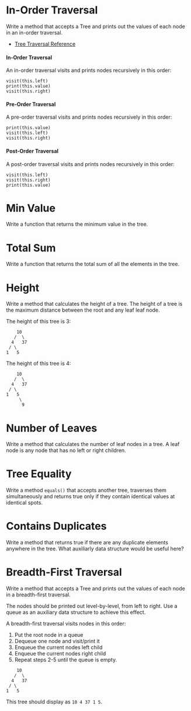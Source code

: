# In-Order Traversal
Write a method that accepts a Tree and prints out the values of each
node in an in-order traversal.

* [Tree Traversal Reference](http://www.geeksforgeeks.org/tree-traversals-inorder-preorder-and-postorder/)

#### In-Order Traversal
An in-order traversal visits and prints nodes recursively in this order:

```
visit(this.left)
print(this.value)
visit(this.right)
```

#### Pre-Order Traversal
A pre-order traversal visits and prints nodes recursively in this order:

```
print(this.value)
visit(this.left)
visit(this.right)
```

#### Post-Order Traversal
A post-order traversal visits and prints nodes recursively in this order:

```
visit(this.left)
visit(this.right)
print(this.value)
```

# Min Value
Write a function that returns the minimum value in the tree.

# Total Sum
Write a function that returns the total sum of all the elements in the tree.

# Height
Write a method that calculates the height of a tree. The height of a tree is
the maximum distance between the root and any leaf leaf node.

The height of this tree is 3:

```
    10
   /  \
  4   37
 / \
1   5
```

The height of this tree is 4:

```
    10
   /  \
  4   37
 / \
1   5
     \
      9
```


# Number of Leaves
Write a method that calculates the number of leaf nodes in a tree. A leaf node
is any node that has no left or right children.

# Tree Equality
Write a method `equals()` that accepts another tree, traverses them simultaneously
and returns true only if they contain identical values at identical spots.

# Contains Duplicates
Write a method that returns true if there are any duplicate elements anywhere
in the tree. What auxiliarly data structure would be useful here?

# Breadth-First Traversal
Write a method that accepts a Tree and prints out the values of each
node in a breadth-first traversal.

The nodes should be printed out level-by-level, from left to right.
Use a queue as an auxiliary data structure to achieve this effect.

A breadth-first traversal visits nodes in this order:

1. Put the root node in a queue
2. Dequeue one node and visit/print it
3. Enqueue the current nodes left child
4. Enqueue the current nodes right child
5. Repeat steps 2-5 until the queue is empty.

```
    10
   /  \
  4   37
 / \
1   5
```

This tree should display as `10 4 37 1 5`.

